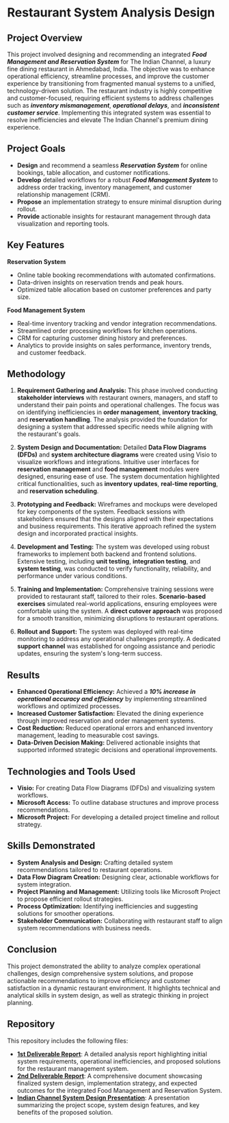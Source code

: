 # Restaurant System Analysis Design

## Project Overview  
This project involved designing and recommending an integrated ***Food Management and Reservation System*** for The Indian Channel, a luxury fine dining restaurant in Ahmedabad, India. The objective was to enhance operational efficiency, streamline processes, and improve the customer experience by transitioning from fragmented manual systems to a unified, technology-driven solution. The restaurant industry is highly competitive and customer-focused, requiring efficient systems to address challenges such as ***inventory mismanagement***, ***operational delays***, and ***inconsistent customer service***. Implementing this integrated system was essential to resolve inefficiencies and elevate The Indian Channel's premium dining experience.

## Project Goals  
- **Design** and recommend a seamless ***Reservation System*** for online bookings, table allocation, and customer notifications.  
- **Develop** detailed workflows for a robust ***Food Management System*** to address order tracking, inventory management, and customer relationship management (CRM).  
- **Propose** an implementation strategy to ensure minimal disruption during rollout.  
- **Provide** actionable insights for restaurant management through data visualization and reporting tools.

## Key Features
**Reservation System**
- Online table booking recommendations with automated confirmations.
- Data-driven insights on reservation trends and peak hours.
- Optimized table allocation based on customer preferences and party size.

**Food Management System**
- Real-time inventory tracking and vendor integration recommendations.
- Streamlined order processing workflows for kitchen operations.
- CRM for capturing customer dining history and preferences.
- Analytics to provide insights on sales performance, inventory trends, and customer feedback.

## Methodology
1. **Requirement Gathering and Analysis:** This phase involved conducting **stakeholder interviews** with restaurant owners, managers, and staff to understand their pain points and operational challenges. The focus was on identifying inefficiencies in **order management**, **inventory tracking**, and **reservation handling**. The analysis provided the foundation for designing a system that addressed specific needs while aligning with the restaurant's goals.

2. **System Design and Documentation:** Detailed **Data Flow Diagrams (DFDs)** and **system architecture diagrams** were created using Visio to visualize workflows and integrations. Intuitive user interfaces for **reservation management** and **food management** modules were designed, ensuring ease of use. The system documentation highlighted critical functionalities, such as **inventory updates**, **real-time reporting**, and **reservation scheduling**.

3. **Prototyping and Feedback:** Wireframes and mockups were developed for key components of the system. Feedback sessions with stakeholders ensured that the designs aligned with their expectations and business requirements. This iterative approach refined the system design and incorporated practical insights.

4. **Development and Testing:** The system was developed using robust frameworks to implement both backend and frontend solutions. Extensive testing, including **unit testing**, **integration testing**, and **system testing**, was conducted to verify functionality, reliability, and performance under various conditions.

5. **Training and Implementation:** Comprehensive training sessions were provided to restaurant staff, tailored to their roles. **Scenario-based exercises** simulated real-world applications, ensuring employees were comfortable using the system. A **direct cutover approach** was proposed for a smooth transition, minimizing disruptions to restaurant operations.

6. **Rollout and Support:** The system was deployed with real-time monitoring to address any operational challenges promptly. A dedicated **support channel** was established for ongoing assistance and periodic updates, ensuring the system's long-term success.

## Results
- **Enhanced Operational Efficiency:** Achieved a ***10% increase in operational accuracy and efficiency*** by implementing streamlined workflows and optimized processes.  
- **Increased Customer Satisfaction:** Elevated the dining experience through improved reservation and order management systems.  
- **Cost Reduction:** Reduced operational errors and enhanced inventory management, leading to measurable cost savings.  
- **Data-Driven Decision Making:** Delivered actionable insights that supported informed strategic decisions and operational improvements.  

## Technologies and Tools Used
- **Visio:** For creating Data Flow Diagrams (DFDs) and visualizing system workflows.
- **Microsoft Access:** To outline database structures and improve process recommendations.
- **Microsoft Project:** For developing a detailed project timeline and rollout strategy.

## Skills Demonstrated
- **System Analysis and Design:** Crafting detailed system recommendations tailored to restaurant operations.
- **Data Flow Diagram Creation:** Designing clear, actionable workflows for system integration.
- **Project Planning and Management:** Utilizing tools like Microsoft Project to propose efficient rollout strategies.
- **Process Optimization:** Identifying inefficiencies and suggesting solutions for smoother operations.
- **Stakeholder Communication:** Collaborating with restaurant staff to align system recommendations with business needs.

## Conclusion
This project demonstrated the ability to analyze complex operational challenges, design comprehensive system solutions, and propose actionable recommendations to improve efficiency and customer satisfaction in a dynamic restaurant environment. It highlights technical and analytical skills in system design, as well as strategic thinking in project planning.

## Repository
This repository includes the following files:
- **[1st Deliverable Report](https://github.com/patelk1833/Restaurant-System-Analysis-Design/blob/main/1st%20Deliverable%20Report.pdf)**: A detailed analysis report highlighting initial system requirements, operational inefficiencies, and proposed solutions for the restaurant management system.
- **[2nd Deliverable Report](https://github.com/patelk1833/Restaurant-System-Analysis-Design/blob/main/2nd%20Deliverable%20Report.pdf)**: A comprehensive document showcasing finalized system design, implementation strategy, and expected outcomes for the integrated Food Management and Reservation System.
- **[Indian Channel System Design Presentation](https://github.com/patelk1833/Restaurant-System-Analysis-Design/blob/main/Indian_Channel_System_Design_Presentation.pdf)**: A presentation summarizing the project scope, system design features, and key benefits of the proposed solution.







